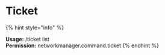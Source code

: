 # Ticket

{% hint style="info" %}


**Usage:** /ticket list\
**Permission:** networkmanager.command.ticket
{% endhint %}
